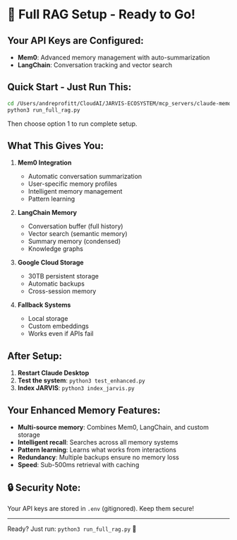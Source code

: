# 🚀 Full RAG Setup - Ready to Go!

## Your API Keys are Configured:
- **Mem0**: Advanced memory management with auto-summarization
- **LangChain**: Conversation tracking and vector search

## Quick Start - Just Run This:

```bash
cd /Users/andreprofitt/CloudAI/JARVIS-ECOSYSTEM/mcp_servers/claude-memory-rag
python3 run_full_rag.py
```

Then choose option 1 to run complete setup.

## What This Gives You:

1. **Mem0 Integration**
   - Automatic conversation summarization
   - User-specific memory profiles
   - Intelligent memory management
   - Pattern learning

2. **LangChain Memory**
   - Conversation buffer (full history)
   - Vector search (semantic memory)
   - Summary memory (condensed)
   - Knowledge graphs

3. **Google Cloud Storage**
   - 30TB persistent storage
   - Automatic backups
   - Cross-session memory

4. **Fallback Systems**
   - Local storage
   - Custom embeddings
   - Works even if APIs fail

## After Setup:

1. **Restart Claude Desktop**
2. **Test the system**: `python3 test_enhanced.py`
3. **Index JARVIS**: `python3 index_jarvis.py`

## Your Enhanced Memory Features:

- **Multi-source memory**: Combines Mem0, LangChain, and custom storage
- **Intelligent recall**: Searches across all memory systems
- **Pattern learning**: Learns what works from interactions
- **Redundancy**: Multiple backups ensure no memory loss
- **Speed**: Sub-500ms retrieval with caching

## 🔒 Security Note:

Your API keys are stored in `.env` (gitignored). Keep them secure!

---

Ready? Just run: `python3 run_full_rag.py` 🚀
